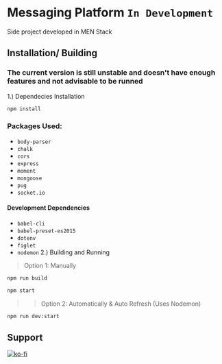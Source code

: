 # Messaging Platform `In Development`
Side project developed in MEN Stack 

## Installation/ Building
### The current version is still unstable and doesn't have enough features and not advisable to be runned
1.) Dependecies Installation
```bash
npm install
```
### Packages Used:
- `body-parser`
- `chalk`
- `cors`
- `express`
- `moment`
- `mongoose`
- `pug`
- `socket.io`
#### Development Dependencies
- `babel-cli`
- `babel-preset-es2015`
- `dotenv`
- `figlet`
- `nodemon`
2.) Building and Running
> Option 1: Manually
```bash
npm run build
```
```bash
npm start
```
>> Option 2: Automatically & Auto Refresh (Uses Nodemon)
```bash
npm run dev:start
```

## Support
[![ko-fi](https://www.ko-fi.com/img/githubbutton_sm.svg)](https://ko-fi.com/F1F31TZ6U)